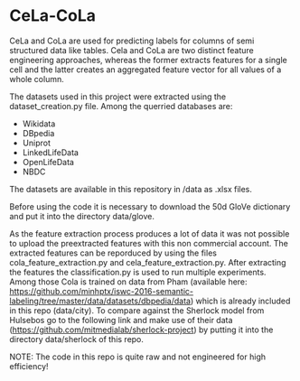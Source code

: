 # CeLa-CoLa
CeLa and CoLa are used for predicting labels for columns of semi structured data like tables. Cela and CoLa are two distinct feature engineering approaches, whereas the former extracts features for a single cell and the latter creates an aggregated feature vector for all values of a whole column.

The datasets used in this project were extracted using the dataset_creation.py file. Among the querried databases are:

* Wikidata
* DBpedia
* Uniprot
* LinkedLifeData
* OpenLifeData
* NBDC

The datasets are available in this repository in /data as .xlsx files.

Before using the code it is necessary to download the 50d GloVe dictionary and put it into the directory data/glove.

As the feature extraction process produces a lot of data it was not possible to upload the preextracted features with this non commercial account. The extracted features can be reporduced by using the files cola_feature_extraction.py and cela_feature_extraction.py. After extracting the features the classification.py is used to run multiple experiments. Among those Cola is trained on data from Pham (available here: https://github.com/minhptx/iswc-2016-semantic-labeling/tree/master/data/datasets/dbpedia/data) which is already included in this repo (data/city). To compare against the Sherlock model from Hulsebos go to the following link and make use of their data (https://github.com/mitmedialab/sherlock-project) by putting it into the  directory data/sherlock of this repo.

NOTE: The code in this repo is quite raw and not engineered for high efficiency!
